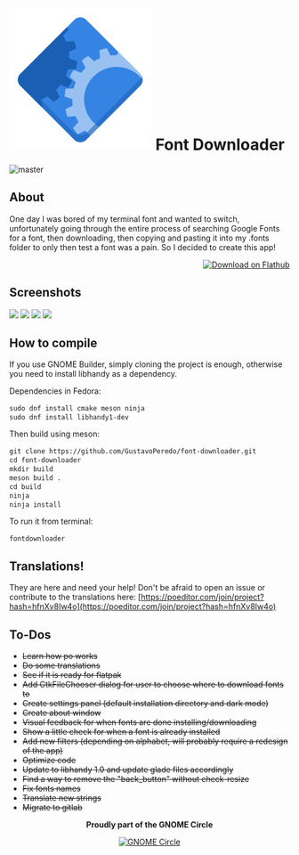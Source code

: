 <h1><img src="./data/icons/hicolor/scalable/apps/org.gustavoperedo.FontDownloader.svg"> Font Downloader</h1>

![master](https://github.com/GustavoPeredo/Font-Downloader/actions/workflows/build.yml/badge.svg)

## About

One day I was bored of my terminal font and wanted to switch, unfortunately going through the entire process of searching Google Fonts for a font, then downloading, then copying and pasting it into my .fonts folder to only then test a font was a pain. So I decided to create this app!
<div align="right">
    <a href='https://flathub.org/apps/details/org.gustavoperedo.FontDownloader'><img width='240' alt='Download on Flathub' src='https://flathub.org/assets/badges/flathub-badge-en.png'/></a>
</div>


## Screenshots

![](https://raw.githubusercontent.com/GustavoPeredo/font-downloader/master/data/screenshots/entire.png)
![](https://raw.githubusercontent.com/GustavoPeredo/font-downloader/master/data/screenshots/compact.png)
![](https://raw.githubusercontent.com/GustavoPeredo/font-downloader/master/data/screenshots/dark_entire.png)
![](https://raw.githubusercontent.com/GustavoPeredo/font-downloader/master/data/screenshots/dark_compact.png)

## How to compile

If you use GNOME Builder, simply cloning the project is enough, otherwise you need to install libhandy as a dependency.

Dependencies in Fedora:
```
sudo dnf install cmake meson ninja 
sudo dnf install libhandy1-dev
```


Then build using meson:

```
git clone https://github.com/GustavoPeredo/font-downloader.git
cd font-downloader
mkdir build
meson build .
cd build
ninja
ninja install
```

To run it from terminal:
```
fontdownloader
```

## Translations!

They are here and need your help! Don't be afraid to open an issue or contribute to the translations here: [https://poeditor.com/join/project?hash=hfnXv8Iw4o](https://poeditor.com/join/project?hash=hfnXv8Iw4o)

## To-Dos

* ~~Learn how po works~~
* ~~Do some translations~~
* ~~See if it is ready for flatpak~~
* ~~Add GtkFileChooser dialog for user to choose where to download fonts to~~
* ~~Create settings panel (default installation directory and dark mode)~~
* ~~Create about window~~
* ~~Visual feedback for when fonts are done installing/downloading~~
* ~~Show a little check for when a font is already installed~~
* ~~Add new filters (depending on alphabet, will probably require a redesign of the app)~~
* ~~Optimize code~~
* ~~Update to libhandy 1.0 and update glade files accordingly~~
* ~~Find a way to remove the "back_button" without check-resize~~
* ~~Fix fonts names~~
* ~~Translate new strings~~
* ~~Migrate to gitlab~~

<div align="center">
    <p><b> Proudly part of the GNOME Circle </b></p>
    <a href='https://circle.gnome.org/'><img width='240' alt='GNOME Circle' src='https://gitlab.gnome.org/Teams/Circle/-/raw/master/assets/button/circle-button-fullcolor.svg'/></a>
</div>
